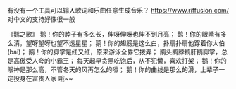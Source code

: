 有没有一个工具可以输入歌词和乐曲任意生成音乐？
https://www.riffusion.com/ 
对中文的支持好像很一般

《鹅之歌》
鹅！你的脖子有多么长，伸呀伸呀也伸不到月亮；
鹅！你的眼睛有多么清，望呀望呀也望不透星星；
鹅！你的翅膀是这么白，扑扇扑扇他穿着你大伯(bai)；
鹅！你的脚掌是红又红，原来游泳全靠它拨弄；
鹅头鹅脖鹅肝鹅脚掌，总是高傲受人夸的小霸王；
每天起早贪黑吃饱后，从不犯懒，喜欢打架；
鹅！你的眼神是那么高，不管冬天的风再怎么的嚎；
鹅！你的曲线是那么的滑，上辈子一定投身在富贵人家 哦~~